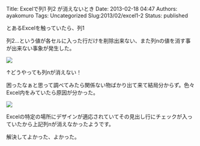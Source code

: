 Title: Excelで列1 列2 が消えないとき
Date: 2013-02-18 04:47
Authors: ayakomuro
Tags:  Uncategorized
Slug:2013/02/excel1-2
Status: published

とあるExcelを触っていたら、列1

列2\...という値が各セルに入った行だけを削除出来ない、また列nの値を消す事が出来ない事象が発生した。

[![](http://4.bp.blogspot.com/-uA_DhQHsGKU/USGxuxFv5qI/AAAAAAAAWws/HchOXLnivTw/s1600/%E3%82%B9%E3%82%AF%E3%83%AA%E3%83%BC%E3%83%B3%E3%82%B7%E3%83%A7%E3%83%83%E3%83%88+2013-02-18+13.24.22.png)](http://4.bp.blogspot.com/-uA_DhQHsGKU/USGxuxFv5qI/AAAAAAAAWws/HchOXLnivTw/s1600/%E3%82%B9%E3%82%AF%E3%83%AA%E3%83%BC%E3%83%B3%E3%82%B7%E3%83%A7%E3%83%83%E3%83%88+2013-02-18+13.24.22.png)

↑どうやっても列nが消えない！

困ったなぁと思って調べてみたら関係ない物ばかり出て来て結局分からず。色々Excel内をみていたら原因が分かった。

[![](http://2.bp.blogspot.com/-dCMJ1-QsVas/USGxuxI4yQI/AAAAAAAAWww/1sro7iPDnGY/s1600/%25E3%2582%25B9%25E3%2582%25AF%25E3%2583%25AA%25E3%2583%25BC%25E3%2583%25B3%25E3%2582%25B7%25E3%2583%25A7%25E3%2583%2583%25E3%2583%2588+2013-02-18+13.24.42.png)](http://2.bp.blogspot.com/-dCMJ1-QsVas/USGxuxI4yQI/AAAAAAAAWww/1sro7iPDnGY/s1600/%25E3%2582%25B9%25E3%2582%25AF%25E3%2583%25AA%25E3%2583%25BC%25E3%2583%25B3%25E3%2582%25B7%25E3%2583%25A7%25E3%2583%2583%25E3%2583%2588+2013-02-18+13.24.42.png)

Excelの特定の場所にデザインが適応されていてその見出し行にチェックが入っていたから上記列nが消えなかったようです。

解決してよかった、よかった。

